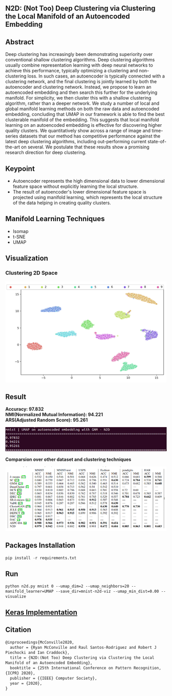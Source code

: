 ## N2D: (Not Too) Deep Clustering via Clustering the Local Manifold of an Autoencoded Embedding

## Abstract

Deep clustering has increasingly been demonstrating superiority over conventional shallow clustering algorithms. Deep clustering algorithms usually combine representation learning with deep neural networks to achieve this performance, typically optimizing a clustering and non-clustering loss. In such cases, an autoencoder is typically connected with a clustering network, and the final clustering is jointly learned by both the autoencoder and clustering network. Instead, we propose to learn an autoencoded embedding and then search this further for the underlying manifold. For simplicity, we then cluster this with a shallow clustering algorithm, rather than a deeper network. We study a number of local and global manifold learning methods on both the raw data and autoencoded embedding, concluding that UMAP in our framework is able to find the best clusterable manifold of the embedding. This suggests that local manifold learning on an autoencoded embedding is effective for discovering higher quality clusters. We quantitatively show across a range of image and time-series datasets that our method has competitive performance against the latest deep clustering algorithms, including out-performing current state-of-the-art on several. We postulate that these results show a promising research direction for deep clustering.

## Keypoint

* Autoencoder represents the high dimensional data to lower dimensional feature space without explicitly learning the local structure.
* The result of autoencoder's lower dimensional feature space is projected using 
manifold learning, which represents the local structure of the data helping in creating quality clusters.

## Manifold Learning Techniques

* Isomap
* t-SNE
* UMAP

## Visualization 

### Clustering 2D Space
![Ground Truth](/mnist-n2d-viz/mnist-n2d.png)

## Result

**Accuracy: 97.832**\
**NMI(Normalized Mutual Information): 94.221**\
**ARS(Adjusted Random Score): 95.261**

![Predicted](/mnist-n2d-viz/result.png)

**Comparsion over other dataset and clustering techniques**

![N2D](/mnist-n2d-viz/N2D_Result.png)

## Packages Installation

```python
pip install -r requirements.txt
```

## Run

    python n2d.py mnist 0 --umap_dim=2 --umap_neighbors=20 --manifold_learner=UMAP --save_dir=mnist-n2d-viz --umap_min_dist=0.00 --visualize

## [**Keras Implementation**](https://github.com/rymc/n2d#abstract)

## Citation

    @inproceedings{McConville2020,
      author = {Ryan McConville and Raul Santos-Rodriguez and Robert J Piechocki and Ian Craddock},
      title = {N2D:(Not Too) Deep Clustering via Clustering the Local Manifold of an Autoencoded Embedding},
      booktitle = {25th International Conference on Pattern Recognition, {ICPR} 2020},
      publisher = {{IEEE} Computer Society},
      year = {2020},
    }
